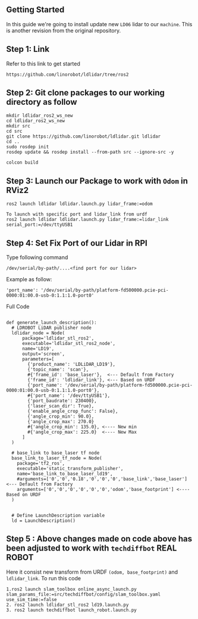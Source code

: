 ## Getting Started 

In this guide we're going to install update new `LD06` lidar to our `machine`. This is another revision from
the original repository.

## Step 1: Link
Refer to this link to get started
```
https://github.com/linorobot/ldlidar/tree/ros2
```

## Step 2: Git clone packages to our working directory as follow
```
mkdir ldlidar_ros2_ws_new
cd ldlidar_ros2_ws_new
mkdir src
cd src
git clone https://github.com/linorobot/ldlidar.git ldlidar
cd ..
sudo rosdep init
rosdep update && rosdep install --from-path src --ignore-src -y

colcon build

```

## Step 3: Launch our Package to work with `Odom` in RViz2
```
ros2 launch ldlidar ldlidar.launch.py lidar_frame:=odom

To launch with specific port and lidar_link from urdf
ros2 launch ldlidar ldlidar.launch.py lidar_frame:=lidar_link serial_port:=/dev/ttyUSB1

```

## Step 4: Set Fix Port of our Lidar in RPI
Type following command

```
/dev/serial/by-path/....<find port for our lidar>
```

Example as follow:
```
'port_name': '/dev/serial/by-path/platform-fd500000.pcie-pci-0000:01:00.0-usb-0:1.1:1.0-port0'
```

Full Code
```

def generate_launch_description():
  # LDROBOT LiDAR publisher node
  ldlidar_node = Node(
      package='ldlidar_stl_ros2',
      executable='ldlidar_stl_ros2_node',
      name='LD19',
      output='screen',
      parameters=[
        {'product_name': 'LDLiDAR_LD19'},
        {'topic_name': 'scan'},
        #{'frame_id': 'base_laser'},  <--- Default from Factory
        {'frame_id': 'ldlidar_link'}, <--- Based on URDF
        {'port_name': '/dev/serial/by-path/platform-fd500000.pcie-pci-0000:01:00.0-usb-0:1.1:1.0-port0'},
        #{'port_name': '/dev/ttyUSB1'},
        {'port_baudrate': 230400},
        {'laser_scan_dir': True},
        {'enable_angle_crop_func': False},
        {'angle_crop_min': 90.0},
        {'angle_crop_max': 270.0}
        #{'angle_crop_min': 135.0}, <---- New min
        #{'angle_crop_max': 225.0}  <---- New Max
      ]
  )

  # base_link to base_laser tf node
  base_link_to_laser_tf_node = Node(
    package='tf2_ros',
    executable='static_transform_publisher',
    name='base_link_to_base_laser_ld19',
    #arguments=['0','0','0.18','0','0','0','base_link','base_laser']  <--- Default from Factory
    arguments=['0','0','0','0','0','0','odom','base_footprint'] <---- Based on URDF
  )


  # Define LaunchDescription variable
  ld = LaunchDescription()
```

## Step 5 : Above changes made on code above has been adjusted to work with `techdiffbot` REAL ROBOT

Here it consist new transform from URDF `(odom, base_footprint)` and `ldlidar_link`. To run this code
```
1.ros2 launch slam_toolbox online_async_launch.py slam_params_file:=src/techdiffbot/config/slam_toolbox.yaml use_sim_time:=false
2. ros2 launch ldlidar_stl_ros2 ld19.launch.py
3. ros2 launch techdiffbot launch_robot.launch.py
```
